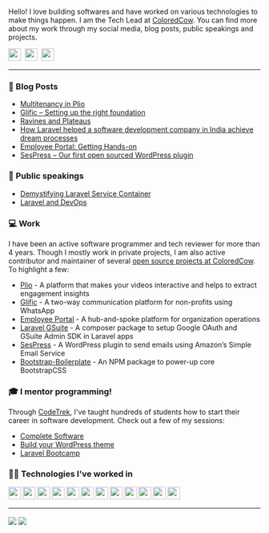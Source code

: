 Hello! I love building softwares and have worked on various technologies to make things happen. I am the Tech Lead at <a href="https://coloredcow.com?utm_source=github&utm_medium=rathorevaibhav">ColoredCow</a>. You can find more about my work through my social media, blog posts, public speakings and projects.

<a href="https://twitter.com/heyvaibhav"><img height="25" width="25" src="https://cdn.jsdelivr.net/npm/simple-icons@v3/icons/twitter.svg"></a>&nbsp;
<a href="https://instagram.com/rathorevaibhav"><img height="25" width="25" src="https://cdn.jsdelivr.net/npm/simple-icons@v3/icons/instagram.svg"></a>&nbsp;
<a href="https://www.linkedin.com/in/rathorevaibhav/"><img height="25" width="25" src="https://cdn.jsdelivr.net/npm/simple-icons@v3/icons/linkedin.svg"></a>

<hr/>

### :newspaper: Blog Posts

- [Multitenancy in Plio](https://coloredcow.com/multi-tenancy-in-plio/)
- [Glific – Setting up the right foundation](https://coloredcow.com/glific-setting-up-the-right-foundation/?utm_source=github&utm_medium=rathorevaibhav)
- [Ravines and Plateaus](https://coloredcow.com/ravines-and-plateaus/?utm_source=github&utm_medium=rathorevaibhav)
- [How Laravel helped a software development company in India achieve dream processes](https://coloredcow.com/laravel-helped-software-development-company-in-india-achieve-dream-processes/?utm_source=github&utm_medium=rathorevaibhav)
- [Employee Portal: Getting Hands-on](https://coloredcow.com/employee-portal-getting-hands-on/?utm_source=github&utm_medium=rathorevaibhav)
- [SesPress – Our first open sourced WordPress plugin](https://coloredcow.com/sespress-first-open-sourced-wordpress-plugin/?utm_source=github&utm_medium=rathorevaibhav)

### :mega: Public speakings

- [Demystifying Laravel Service Container](https://coloredcow.com/talks/laravel/demystifying-laravel-service-container/?utm_source=github&utm_medium=rathorevaibhav)
- [Laravel and DevOps](https://coloredcow.com/talks/laravel/laravel-and-devops/?utm_source=github&utm_medium=rathorevaibhav)

### :computer: Work
I have been an active software programmer and tech reviewer for more than 4 years. Though I mostly work in private projects, I am also active contributor and maintainer of several [open source projects at ColoredCow](https://github.com/coloredcow). To highlight a few:
- [Plio](https://github.com/avantifellows?q=plio) - A platform that makes your videos interactive and helps to extract engagement insights
- [Glific](https://github.com/glific/glific-frontend) - A two-way communication platform for non-profits using WhatsApp
- [Employee Portal](https://github.com/coloredcow/employee-portal) - A hub-and-spoke platform for organization operations
- [Laravel GSuite](https://packagist.org/packages/coloredcow/laravel-gsuite) - A composer package to setup Google OAuth and GSuite Admin SDK in Laravel apps
- [SesPress](https://wordpress.org/plugins/sespress/) - A WordPress plugin to send emails using Amazon’s Simple Email Service
- [Bootstrap-Boilerplate](https://www.npmjs.com/package/bootstrap-boilerplate) - An NPM package to power-up core BootstrapCSS


### :mortar_board: I mentor programming!
Through [CodeTrek](https://coloredcow.com/codetrek/?utm_source=github&utm_medium=rathorevaibhav), I've taught hundreds of students how to start their career in software development. Check out a few of my sessions:
- [Complete Software](https://coloredcow.com/codetrek-session/the-complete-software/?utm_source=github&utm_medium=rathorevaibhav)
- [Build your WordPress theme](https://coloredcow.com/codetrek-session/build-your-first-wordpress-theme/?utm_source=github&utm_medium=rathorevaibhav)
- [Laravel Bootcamp](https://coloredcow.com/codetrek-session/laravel-bootcamp/?utm_source=github&utm_medium=rathorevaibhav)

### :man_technologist: Technologies I've worked in
<a href="https://aws.amazon.com/" target="_blank"><img height="25" src="https://upload.wikimedia.org/wikipedia/commons/5/5c/AWS_Simple_Icons_AWS_Cloud.svg" /></a>
<a href="https://azure.microsoft.com/en-in/" target="_blank"><img height="25" src="https://upload.wikimedia.org/wikipedia/commons/f/fa/Microsoft_Azure.svg" /></a>
<a href="https://cloud.google.com/" target="_blank"><img height="25" src="https://upload.wikimedia.org/wikipedia/commons/6/6d/Google_Cloud_Console_logo.png" /></a>
<a href="https://laravel.com/" target="_blank"><img height="25" src="https://laravel.com/img/logomark.min.svg" /></a>
<a href="https://www.djangoproject.com/" target="_blank"><img height="25" src="https://upload.wikimedia.org/wikipedia/commons/4/45/Django_logo.png" /></a>
<a href="https://www.mysql.com/" target="_blank"><img height="25" src="https://upload.wikimedia.org/wikipedia/commons/0/0a/MySQL_textlogo.svg" /></a>
<a href="https://www.postgresql.org/" target="_blank"><img height="25" src="https://upload.wikimedia.org/wikipedia/commons/2/29/Postgresql_elephant.svg" /></a>
<a href="https://wordpress.org/" target="_blank"><img height="25" src="https://upload.wikimedia.org/wikipedia/commons/9/98/WordPress_blue_logo.svg" /></a>
<a href="https://vuejs.org/" target="_blank"><img height="25" src="https://upload.wikimedia.org/wikipedia/commons/9/95/Vue.js_Logo_2.svg" /></a>
<a href="https://reactjs.org/" target="_blank"><img height="25" src="https://upload.wikimedia.org/wikipedia/commons/a/a7/React-icon.svg" /></a>
<a href="https://flutter.dev/" target="_blank"><img height="25" src="https://storage.googleapis.com/cms-storage-bucket/6a07d8a62f4308d2b854.svg" /></a>
<a href="https://strapi.io/" target="_blank"><img height="25" src="https://strapi.io/assets/strapi-logo-dark.svg" /></a>

<hr/>

<img align="center" src="https://github-readme-stats.vercel.app/api?username=rathorevaibhav&show_icons=true&include_all_commits=true&count_private=true&line_height=24&theme=vue&hide=stars" />  <img align="center" src="https://github-readme-stats.vercel.app/api/top-langs/?username=rathorevaibhav&show_icons=true&include_all_commits=true&line_height=30&count_private=true&layout=compact&theme=vue" />
